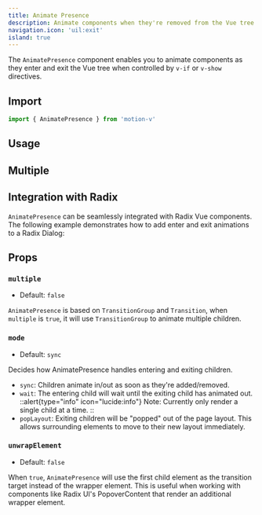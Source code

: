 ```yaml
---
title: Animate Presence
description: Animate components when they're removed from the Vue tree.
navigation.icon: 'uil:exit'
island: true
---
```


The `AnimatePresence` component enables you to animate components as they enter and exit the Vue tree when controlled by `v-if` or `v-show` directives.

## Import

```ts
import { AnimatePresence } from 'motion-v'
```

## Usage

<ComponentPreview name="exit" />

## Multiple

<ComponentPreview name="multiple" />

## Integration with Radix

`AnimatePresence` can be seamlessly integrated with Radix Vue components. The following example demonstrates how to add enter and exit animations to a Radix Dialog:

<ComponentPreview name="radix-dialog" />

## Props

### `multiple`

- Default: `false`

`AnimatePresence` is based on `TransitionGroup` and `Transition`, when `multiple` is `true`, it will use `TransitionGroup` to animate multiple children.

### `mode`

- Default: `sync`

Decides how AnimatePresence handles entering and exiting children.

- `sync`: Children animate in/out as soon as they're added/removed.
- `wait`: The entering child will wait until the exiting child has animated out.
::alert{type="info" icon="lucide:info"}
  Note: Currently only render a single child at a time.
::
- `popLayout`: Exiting children will be "popped" out of the page layout. This allows surrounding elements to move to their new layout immediately.

<ComponentPreview name="pop-layout" />

### `unwrapElement`

- Default: `false`

When `true`, `AnimatePresence` will use the first child element as the transition target instead of the wrapper element. This is useful when working with components like Radix UI's PopoverContent that render an additional wrapper element.

<ComponentPreview name="unwrap-element" />
